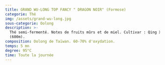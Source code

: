 ```yaml
---
title: GRAND WU-LONG TOP FANCY " DRAGON NOIR" (Formose)
categorie: Thé
img: /assets/grand-wu-long.jpg
sous-categorie: Oolong
description: >-
  Thé semi-fermenté. Notes de fruits mûrs et de miel. Cultivar : Qing Xin
  (600m).
composition: Oolong de Taïwan. 60-70% d'oxydation.
temps: 5 mn
degree: 95°C
time: Toute la journée
---
```


